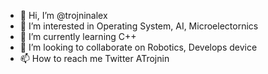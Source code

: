 - 👋 Hi, I’m @trojninalex
- 👀 I’m interested in Operating System, AI, Microelectornics
- 🌱 I’m currently learning C++
- 💞️ I’m looking to collaborate on Robotics, Develops device
- 📫 How to reach me Twitter ATrojnin

<!---
trojninalex/trojninalex is a ✨ special ✨ repository because its `README.md` (this file) appears on your GitHub profile.
You can click the Preview link to take a look at your changes.
--->
